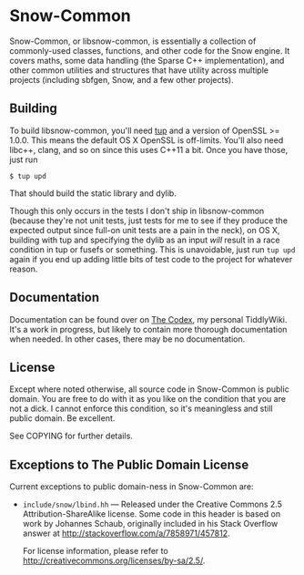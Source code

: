 # Snow-Common

Snow-Common, or libsnow-common, is essentially a collection of commonly-used
classes, functions, and other code for the Snow engine. It covers maths, some
data handling (the Sparse C++ implementation), and other common utilities and
structures that have utility across multiple projects (including sbfgen, Snow,
and a few other projects).

## Building

To build libsnow-common, you'll need [tup] and a version of OpenSSL >= 1.0.0.
This means the default OS X OpenSSL is off-limits. You'll also need libc++,
clang, and so on since this uses C++11 a bit. Once you have those, just run

[tup]: http://gittup.org/tup/

    $ tup upd

That should build the static library and dylib.

Though this only occurs in the tests I don't ship in libsnow-common (because
they're not unit tests, just tests for me to see if they produce the expected
output since full-on unit tests are a pain in the neck), on OS X, building with
tup and specifying the dylib as an input _will_ result in a race condition in
tup or fusefs or something. This is unavoidable, just run `tup upd` again if you
end up adding little bits of test code to the project for whatever reason.

## Documentation

Documentation can be found over on [The Codex], my personal TiddlyWiki. It's a
work in progress, but likely to contain more thorough documentation when needed.
In other cases, there may be no documentation.

[The Codex]: http://spifftastic.net/codex/

## License

Except where noted otherwise, all source code in Snow-Common is public
domain. You are free to do with it as you like on the condition that you are not
a dick. I cannot enforce this condition, so it's meaningless and still public
domain. Be excellent.

See COPYING for further details.

## Exceptions to The Public Domain License

Current exceptions to public domain-ness in Snow-Common are:

* `include/snow/lbind.hh` —
    Released under the Creative Commons 2.5 Attribution-ShareAlike license. Some
    code in this header is based on work by Johannes Schaub, originally included
    in his Stack Overflow answer at <http://stackoverflow.com/a/7858971/457812>.

    For license information, please refer to
    <http://creativecommons.org/licenses/by-sa/2.5/>.
